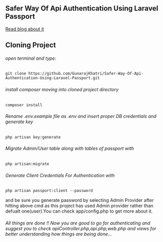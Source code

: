 ## Safer Way Of Api Authentication Using Laravel Passport

[Read blog about it](https://gunaraj.hashnode.dev/safer-way-of-api-authentication-using-laravel-passport)

## Cloning Project 
###### open terminal and type:
```
git clone https://github.com/GunarajKhatri/Safer-Way-Of-Api-Authentication-Using-Laravel-Passport.git

```
###### install composer moving into cloned project directory
```
composer install
```
###### Rename .env.example file as .env and insert proper DB credentials and generate key
```
php artisan key:generate
```
###### Migrate Admin/User table along with tables of passport with 
```
php artisan:migrate
```
###### Generate Client Credentials For Authentication with
```
php artisan passport:client --password
```
and be sure you generate password by selecting Admin Provider after hitting above cmd as this project has used Admin provider rather than defualt one(user).You can check app/config.php to get more about it. 

###### All things are done !! Now you are good to go for authenticating and suggest you to check apiController.php,api.php,web.php and views for better understanding how things are being done...

